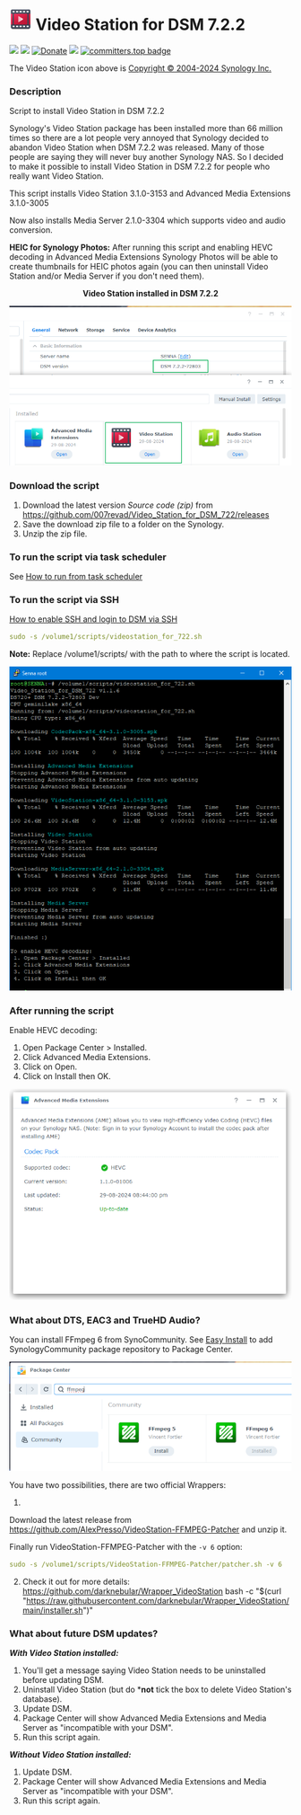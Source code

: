 # <img src="images/VideoStation_64.png" width="40"> Video Station for DSM 7.2.2

<a href="https://github.com/007revad/Video_Station_for_DSM_722/releases"><img src="https://img.shields.io/github/release/007revad/Video_Station_for_DSM_722.svg"></a>
<a href="https://hits.seeyoufarm.com"><img src="https://hits.seeyoufarm.com/api/count/incr/badge.svg?url=https%3A%2F%2Fgithub.com%2F007revad%2FVideo_Station_for_DSM_722&count_bg=%2379C83D&title_bg=%23555555&icon=&icon_color=%23E7E7E7&title=views&edge_flat=false"/></a>
[![Donate](https://img.shields.io/badge/Donate-PayPal-green.svg)](https://www.paypal.com/paypalme/007revad)
[![](https://img.shields.io/static/v1?label=Sponsor&message=%E2%9D%A4&logo=GitHub&color=%23fe8e86)](https://github.com/sponsors/007revad)
[![committers.top badge](https://user-badge.committers.top/australia/007revad.svg)](https://user-badge.committers.top/australia/007revad)

The Video Station icon above is [Copyright © 2004-2024 Synology Inc.](https://kb.synology.com/en-br/DSM/help/DSM/Home/about?version=7)

### Description

Script to install Video Station in DSM 7.2.2

Synology's Video Station package has been installed more than 66 million times so there are a lot people very annoyed that Synology decided to abandon Video Station when DSM 7.2.2 was released. Many of those people are saying they will never buy another Synology NAS. So I decided to make it possible to install Video Station in DSM 7.2.2 for people who really want Video Station.

This script installs Video Station 3.1.0-3153 and Advanced Media Extensions 3.1.0-3005

Now also installs Media Server 2.1.0-3304 which supports video and audio conversion.

**HEIC for Synology Photos:** After running this script and enabling HEVC decoding in Advanced Media Extensions Synology Photos will be able to create thumbnails for HEIC photos again (you can then uninstall Video Station and/or Media Server if you don't need them).

**<p align="center">Video Station installed in DSM 7.2.2</p>**
<!-- <p align="center"><img src="/images/installed-1.png"></p> -->

<p align="center"><img src="/images/installed-3.png"></p>

### Download the script

1. Download the latest version _Source code (zip)_ from https://github.com/007revad/Video_Station_for_DSM_722/releases
2. Save the download zip file to a folder on the Synology.
3. Unzip the zip file.

### To run the script via task scheduler

See [How to run from task scheduler](https://github.com/007revad/Video_Station_for_DSM_722/blob/main/how_to_run_from_scheduler.md)

### To run the script via SSH

[How to enable SSH and login to DSM via SSH](https://kb.synology.com/en-global/DSM/tutorial/How_to_login_to_DSM_with_root_permission_via_SSH_Telnet)

```YAML
sudo -s /volume1/scripts/videostation_for_722.sh
```

**Note:** Replace /volume1/scripts/ with the path to where the script is located.

<p align="center"><img src="/images/script_v1-1.png"></p>

### After running the script

Enable HEVC decoding:
1. Open Package Center > Installed.
2. Click Advanced Media Extensions.
3. Click on Open.
4. Click on Install then OK.

<p align="center"><img src="/images/enable_hevc.png"></p>

### What about DTS, EAC3 and TrueHD Audio?

You can install FFmpeg 6 from SynoCommunity. See [Easy Install](https://synocommunity.com/#easy-install) to add SynologyCommunity package repository to Package Center.

<p align="center"><img src="/images/ffmpeg6.png"></p>
You have two possibilities, there are two official Wrappers:

1)
Download  the latest release from https://github.com/AlexPresso/VideoStation-FFMPEG-Patcher and unzip it.

Finally run VideoStation-FFMPEG-Patcher with the `-v 6` option:
```YAML
sudo -s /volume1/scripts/VideoStation-FFMPEG-Patcher/patcher.sh -v 6
```
2) Check it out for more details: https://github.com/darknebular/Wrapper_VideoStation
bash -c "$(curl "https://raw.githubusercontent.com/darknebular/Wrapper_VideoStation/main/installer.sh")"


### What about future DSM updates?

***With Video Station installed:***

1. You'll get a message saying Video Station needs to be uninstalled before updating DSM.
2. Uninstall Video Station (but do ***not** tick the box to delete Video Station's database).
3. Update DSM.
4. Package Center will show Advanced Media Extensions and Media Server as "incompatible with your DSM".
5. Run this script again.

***Without Video Station installed:***

1. Update DSM.
2. Package Center will show Advanced Media Extensions and Media Server as "incompatible with your DSM".
3. Run this script again.

</br>

